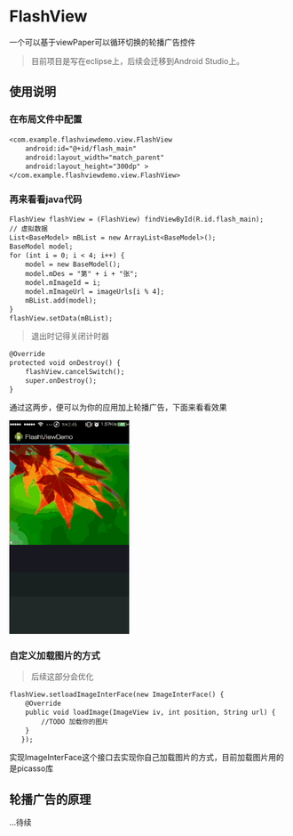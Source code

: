 # FlashView
一个可以基于viewPaper可以循环切换的轮播广告控件

> 目前项目是写在eclipse上，后续会迁移到Android Studio上。

## 使用说明 ##
### 在布局文件中配置 ###
    <com.example.flashviewdemo.view.FlashView
        android:id="@+id/flash_main"
        android:layout_width="match_parent"
        android:layout_height="300dp" >
    </com.example.flashviewdemo.view.FlashView>

### 再来看看java代码 ###
    FlashView flashView = (FlashView) findViewById(R.id.flash_main);
    // 虚拟数据
    List<BaseModel> mBList = new ArrayList<BaseModel>();
    BaseModel model;
    for (int i = 0; i < 4; i++) {
        model = new BaseModel();
        model.mDes = "第" + i + "张";
        model.mImageId = i;
        model.mImageUrl = imageUrls[i % 4];
        mBList.add(model);
    }
    flashView.setData(mBList);

> 退出时记得关闭计时器
    
    @Override
    protected void onDestroy() {
    	flashView.cancelSwitch();
    	super.onDestroy();
    }


通过这两步，便可以为你的应用加上轮播广告，下面来看看效果  

![Aaron Swartz](https://github.com/tanxiaoluo/FlashView/raw/master/screen_shot/screenshot_1.gif)

### 自定义加载图片的方式 ###
> 后续这部分会优化
        

    flashView.setloadImageInterFace(new ImageInterFace() {
	    @Override
	    public void loadImage(ImageView iv, int position, String url) {
	    	//TODO 加载你的图片
		}
	   });
实现ImageInterFace这个接口去实现你自己加载图片的方式，目前加载图片用的是picasso库



## 轮播广告的原理 ##
...待续


